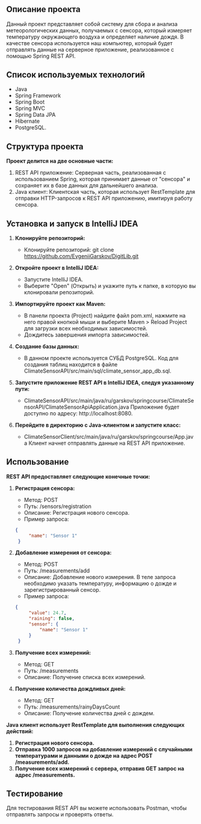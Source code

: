 # 

## Описание проекта
Данный проект представляет собой систему для сбора и анализа метеорологических данных, получаемых с сенсора, который измеряет температуру окружающего воздуха и определяет наличие дождя. В качестве сенсора используется наш компьютер, который будет отправлять данные на серверное приложение, реализованное с помощью Spring REST API.

## Список используемых технологий
- Java
- Spring Framework
- Spring Boot
- Spring MVC
- Spring Data JPA
- Hibernate
- PostgreSQL.

## Структура проекта

**Проект делится на две основные части:**

1. REST API приложение: Серверная часть, реализованная с использованием Spring, которая принимает данные от "сенсора" и сохраняет их в базе данных для дальнейшего анализа.
2. Java клиент: Клиентская часть, которая использует RestTemplate для отправки HTTP-запросов к REST API приложению, имитируя работу сенсора.

## Установка и запуск в IntelliJ IDEA
1. **Клонируйте репозиторий:**
    - Клонируйте репозиторий: git clone https://github.com/EvgeniiGarskov/DigitLib.git
  
2. **Откройте проект в IntelliJ IDEA:**
    - Запустите IntelliJ IDEA.
    - Выберите "Open" (Открыть) и укажите путь к папке, в которую вы клонировали репозиторий.
  
3. **Импортируйте проект как Maven:**
    - В панели проекта (Project) найдите файл pom.xml, нажмите на него правой кнопкой мыши и выберите Maven > Reload Project для загрузки всех необходимых зависимостей.
    - Дождитесь завершения импорта зависимостей.
  
4. **Создание базы данных:**
    - В данном проекте используется СУБД PostgreSQL. Код для создания таблиц находится в файле ClimateSensorAPI/src/main/sql/climate_sensor_app_db.sql.

5. **Запустите приложение REST API в IntelliJ IDEA, следуя указанному пути:**
   - ClimateSensorAPI/src/main/java/ru/garskov/springcourse/ClimateSensorAPI/ClimateSensorApiApplication.java
  Приложение будет доступно по адресу: http://localhost:8080.
  
6. **Перейдите в директорию с Java-клиентом и запустите класс:**
   - ClimateSensorClient/src/main/java/ru/garskov/springcourse/App.java
   Клиент начнет отправлять данные на REST API приложение.

## Использование

**REST API предоставляет следующие конечные точки:**

1. **Регистрация сенсора:**
   - Метод: POST
   - Путь: /sensors/registration
   - Описание: Регистрация нового сенсора.
   - Пример запроса:
   ```json
   {
        "name": "Sensor 1"
    }

2. **Добавление измерения от сенсора:**
   - Метод: POST
   - Путь: /measurements/add
   - Описание: Добавление нового измерения. В теле запроса необходимо указать температуру, информацию о дожде и зарегистрированный сенсор.
   - Пример запроса:
   ```json
   {
        "value": 24.7,
        "raining": false,
        "sensor": {
            "name": "Sensor 1"
        }
    }

3. **Получение всех измерений:**
   - Метод: GET
   - Путь: /measurements
   - Описание: Получение списка всех измерений.

4. **Получение количества дождливых дней:**
   - Метод: GET
   - Путь: /measurements/rainyDaysCount
   - Описание: Получение количества дней с дождем.

**Java клиент использует RestTemplate для выполнения следующих действий:**

1. **Регистрация нового сенсора.**
2. **Отправка 1000 запросов на добавление измерений с случайными температурами и данными о дожде на адрес POST /measurements/add.**
3. **Получение всех измерений с сервера, отправив GET запрос на адрес /measurements.**

## Тестирование

Для тестирования REST API вы можете использовать Postman, чтобы отправлять запросы и проверять ответы.
